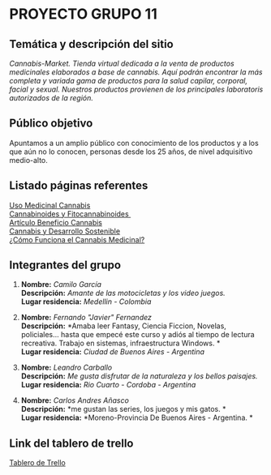 # PROYECTO GRUPO 11

## Temática y descripción del sitio
*Cannabis-Market. Tienda virtual dedicada a la venta de productos medicinales elaborados a base de cannabis.
Aquí podrán encontrar la más completa y variada gama de productos para la salud capilar, corporal, facial y sexual. Nuestros productos provienen de los principales laboratoris autorizados de la región.*&nbsp; 

## Público objetivo
Apuntamos a un amplio público con conocimiento de los productos y a los que aún no lo conocen, personas desde los 25 años, de nivel adquisitivo medio-alto. 
## Listado páginas referentes

[Uso Medicinal Cannabis](https://www.fundacion-canna.es/uso-medicinal-de-cannabis)&nbsp;  
[Cannabinoides y Fitocannabinoides ](http://www.fundaciondaya.org/cannbis-medicnal-usos-efectos-tipos-de-cannabis/)&nbsp;  
[Artículo Beneficio Cannabis](https://www.semana.com/economia/empresas/articulo/la-empresa-de-cannabis-que-promete-mas-orgasmos-femeninos/202121/)&nbsp;  
[Cannabis y Desarrollo Sostenible](https://elplanteo.com/cannabis-y-los-objetivos-de-desarrollo-sostenible/)&nbsp;  
[¿Cómo Funciona el Cannabis Medicinal?](https://www.youtube.com/watch?v=ooe_pYn8hXw)


## Integrantes del grupo

1. **Nombre:**           *Camilo García*&nbsp;  
   **Descripción:**      *Amante de las motocicletas y los video juegos.*&nbsp;  
   **Lugar residencia:** *Medellin - Colombia*&nbsp;  

2. **Nombre:**           *Fernando "Javier" Fernandez*&nbsp;  
   **Descripción:**      *Amaba leer Fantasy, Ciencia Ficcion, Novelas, policiales... hasta que empecé este curso y adiós al tiempo de lectura recreativa. Trabajo en sistemas, infraestructura Windows. *&nbsp;  
   **Lugar residencia:** *Ciudad de Buenos Aires - Argentina*&nbsp;
   
3. **Nombre:**           *Leandro Carballo*&nbsp;  
   **Descripción:**      *Me gusta disfrutar de la naturaleza y los bellos paisajes.*&nbsp;  
   **Lugar residencia:** *Rio Cuarto - Cordoba - Argentina*&nbsp;

4. **Nombre:**           *Carlos Andres Añasco*&nbsp;  
   **Descripción:**      *me gustan las series, los juegos y mis gatos. *&nbsp;  
   **Lugar residencia:** *Moreno-Provincia De Buenos Aires - Argentina. *&nbsp;

## Link del tablero de trello
[Tablero de Trello](https://trello.com/b/OHfEc1oW/grupo-11)
